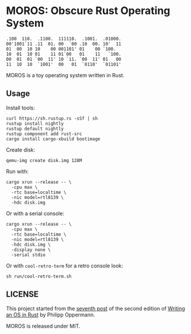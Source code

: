 # MOROS: Obscure Rust Operating System

```
.100  110.  .1100.  111110.  .1001.  .01000.
00'1001`11 .11  01. 00  `00 .10  00. 10'  11
01  00  10 10    00 001101' 01    00 `100.
10  01  10 01    11 01`00   01    11   `100.
00  01  01 `00  11' 10 `11. `00  11' 01   00
11  10  10  `1001'  00   01  `0110'  `01101'
```

MOROS is a toy operating system written in Rust.

## Usage

Install tools:

    curl https://sh.rustup.rs -sSf | sh
    rustup install nightly
    rustup default nightly
    rustup component add rust-src
    cargo install cargo-xbuild bootimage

Create disk:

    qemu-img create disk.img 128M

Run with:

    cargo xrun --release -- \
      -cpu max \
      -rtc base=localtime \
      -nic model=rtl8139 \
      -hdc disk.img

Or with a serial console:

    cargo xrun --release -- \
      -cpu max \
      -rtc base=localtime \
      -nic model=rtl8139 \
      -hdc disk.img \
      -display none \
      -serial stdio

Or with `cool-retro-term` for a retro console look:

    sh run/cool-retro-term.sh


## LICENSE

This project started from the [seventh post][1] of the second edition of
[Writing an OS in Rust][2] by Philipp Oppermann.

MOROS is released under MIT.

[1]: https://github.com/phil-opp/blog_os/tree/post-07
[2]: https://os.phil-opp.com
